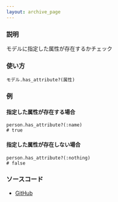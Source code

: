 ```yaml
---
layout: archive_page
---
```

### 説明
モデルに指定した属性が存在するかチェック

### 使い方
    モデル.has_attribute?(属性)

### 例
#### 指定した属性が存在する場合
    person.has_attribute?(:name)
    # true

#### 指定した属性が存在しない場合
    person.has_attribute?(:nothing)
    # false

### ソースコード
* [GitHub](https://github.com/rails/rails/blob/ac30e389ecfa0e26e3d44c1eda8488ddf63b3ecc/activerecord/lib/active_record/attribute_methods.rb#L302)